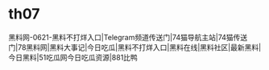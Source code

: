 # th07
黑料网-0621-黑料不打烊入口|Telegram频道传送门|74猫导航主站|74猫传送门|78黑料网|黑料大事记|今日吃瓜|黑料不打烊入口|黑料在线|黑料社区|最新黑料|今日黑料|51吃瓜网今日吃瓜资源|881比鸭
